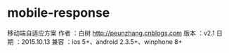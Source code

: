 # mobile-response
移动端自适应方案
作者 ：白树 http://peunzhang.cnblogs.com
版本 ：v2.1
日期 ：2015.10.13
兼容 ：ios 5+、android 2.3.5+、winphone 8+